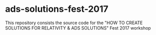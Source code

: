 # ads-solutions-fest-2017
This repository consists the source code for the "HOW TO CREATE SOLUTIONS FOR RELATIVITY &amp; ADS SOLUTIONS" Fest 2017 workshop

